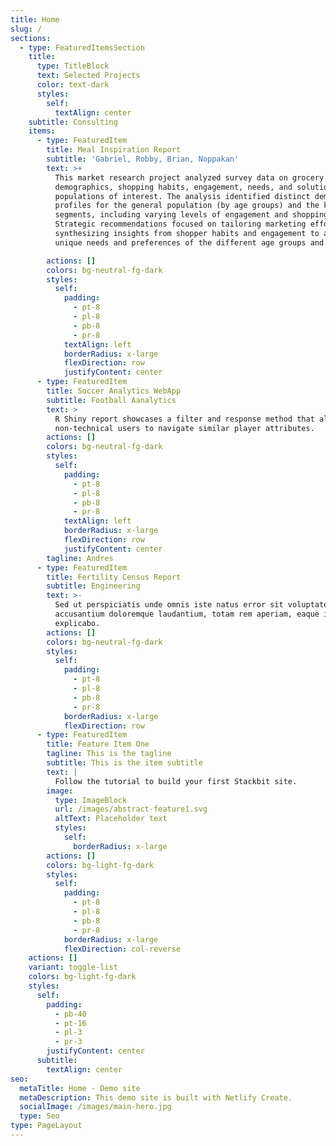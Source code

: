 ```yaml
---
title: Home
slug: /
sections:
  - type: FeaturedItemsSection
    title:
      type: TitleBlock
      text: Selected Projects
      color: text-dark
      styles:
        self:
          textAlign: center
    subtitle: Consulting
    items:
      - type: FeaturedItem
        title: Meal Inspiration Report
        subtitle: 'Gabriel, Robby, Brian, Noppakan'
        text: >+
          This market research project analyzed survey data on grocery shopping
          demographics, shopping habits, engagement, needs, and solutions for
          populations of interest. The analysis identified distinct demographic
          profiles for the general population (by age groups) and the key
          segments, including varying levels of engagement and shopping habits.
          Strategic recommendations focused on tailoring marketing efforts and
          synthesizing insights from shopper habits and engagement to address
          unique needs and preferences of the different age groups and segments.

        actions: []
        colors: bg-neutral-fg-dark
        styles:
          self:
            padding:
              - pt-8
              - pl-8
              - pb-8
              - pr-8
            textAlign: left
            borderRadius: x-large
            flexDirection: row
            justifyContent: center
      - type: FeaturedItem
        title: Soccer Analytics WebApp
        subtitle: Football Aanalytics
        text: >
          R Shiny report showcases a filter and response method that allows
          non-technical users to navigate similar player attributes.
        actions: []
        colors: bg-neutral-fg-dark
        styles:
          self:
            padding:
              - pt-8
              - pl-8
              - pb-8
              - pr-8
            textAlign: left
            borderRadius: x-large
            flexDirection: row
            justifyContent: center
        tagline: Andres
      - type: FeaturedItem
        title: Fertility Census Report
        subtitle: Engineering
        text: >-
          Sed ut perspiciatis unde omnis iste natus error sit voluptatem
          accusantium doloremque laudantium, totam rem aperiam, eaque ipsa quae.
          explicabo.
        actions: []
        colors: bg-neutral-fg-dark
        styles:
          self:
            padding:
              - pt-8
              - pl-8
              - pb-8
              - pr-8
            borderRadius: x-large
            flexDirection: row
      - type: FeaturedItem
        title: Feature Item One
        tagline: This is the tagline
        subtitle: This is the item subtitle
        text: |
          Follow the tutorial to build your first Stackbit site.
        image:
          type: ImageBlock
          url: /images/abstract-feature1.svg
          altText: Placeholder text
          styles:
            self:
              borderRadius: x-large
        actions: []
        colors: bg-light-fg-dark
        styles:
          self:
            padding:
              - pt-8
              - pl-8
              - pb-8
              - pr-8
            borderRadius: x-large
            flexDirection: col-reverse
    actions: []
    variant: toggle-list
    colors: bg-light-fg-dark
    styles:
      self:
        padding:
          - pb-40
          - pt-16
          - pl-3
          - pr-3
        justifyContent: center
      subtitle:
        textAlign: center
seo:
  metaTitle: Home - Demo site
  metaDescription: This demo site is built with Netlify Create.
  socialImage: /images/main-hero.jpg
  type: Seo
type: PageLayout
---
```

